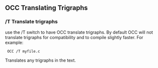 ## OCC Translating Trigraphs

### /T    Translate trigraphs
 
  use  the /T switch to have OCC translate trigraphs.  By default OCC will not translate trigraphs for compatibility and to compile slightly faster.  For example:
 
     OCC /T myfile.c
 
 Translates any trigraphs in the text.
